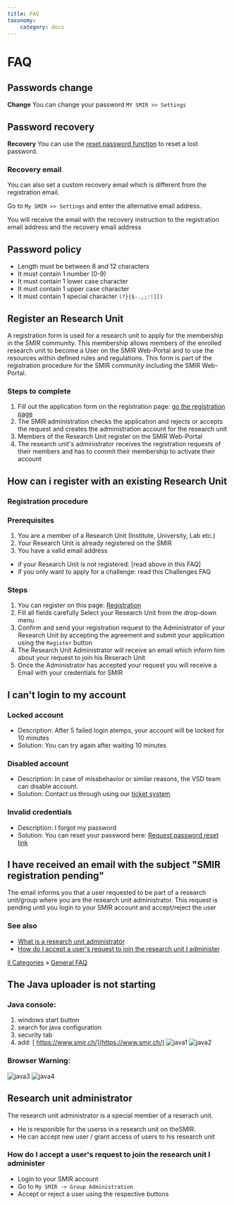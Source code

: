 ```yaml
---
title: FAQ
taxonomy:
    category: docs
---
```


# FAQ

## Passwords change

**Change** You can change your password `MY SMIR >> Settings`

## Password recovery

**Recovery** You can use the [reset password function](https://www.smir.ch/Account/LostPassword) to reset a lost password. 

### Recovery email

You can also set a custom recovery email which is different from the registration email. 

Go to `My SMIR >> Settings` and enter the alternative email address.

You will receive the email with the recovery instruction to the registration email address and the recovery email address

## Password policy

- Length must be between 8 and 12 characters
- It must contain 1 number (0-9)
- It must contain 1 lower case character
- It must contain 1 upper case character
- It must contain 1 special character  `(?}{$-.,;:!][)`

## Register an Research Unit

 A registration form is used for a research unit to apply for the membership in the SMIR community. This membership allows members of the enrolled research unit to become a User on the SMIR Web-Portal and to use the resources within defined rules and regulations. This form is part of the registration procedure for the SMIR community including the SMIR Web-Portal.

### Steps to complete

1. Fill out the application form on the registration page: [ go the registration page](https://www.smir.ch/Account/Register)
2. The SMIR administration checks the application and rejects or accepts the request and creates the administration account for the research unit
3. Members of the Research Unit register on the SMIR Web-Portal
4. The research unit's administrator receives the registration requests of their members and has to commit their membership to activate their account

## How can i register with an existing Research Unit

### Registration procedure

### Prerequisites

1. You are a member of a Research Unit (Institute, University, Lab etc.) 
2. Your Research Unit is already registered on the SMIR
3. You have a valid email address 

- if your Research Unit is not registered: [read above in this FAQ]
- if you only want to apply for a challenge: read this Challenges FAQ

### Steps

1. You can register on this page: [Registration](https://www.smir.ch/Account/Register)
2. Fill all fields carefully Select your Research Unit from the drop-down menu 
3. Confirm and send your registration request to the Administrator of your Research Unit by accepting the agreement and submit your application using the `Register` button
4. The Research Unit Administrator will receive an email which inform him about your request to join his Reserach Unit 
5. Once the Administrator has accepted your request you will receive a Email with your credentials for SMIR

## I can't login to my account

### Locked account

- Description: After 5 failed login atemps, your account will be locked for 10 minutes 
- Solution: You can try again after waiting 10 minutes

### Disabled account

- Description: In case of missbehavior or similar reasons, the VSD team can disable account. 
- Solution: Contact us through using our [ticket system](https://tickets.smir.ch)

### Invalid credentials

- Description: I forgot my password 
- Solution: You can reset your password here: [Request password reset link](https://www.smir.ch/Account/LostPassword)

## I have received an email with the subject "SMIR registration pending"

The email informs you that a user requested to be part of a research 
unit/group where you are the research unit administrator. This request 
is pending until you login to your SMIR account and accept/reject the 
user 

### See also

- [What is a research unit administrator](https://www.virtualskeleton.ch/support/scp/faq.php?id=11)
- [How do I accept a user's request to join the research unit I administer](https://www.virtualskeleton.ch/support/scp/faq.php?id=12)

[ll Categories](https://tickets.smir.ch/kb/index.php)    » [General FAQ](https://tickets.smir.ch/kb/faq.php?cid=2)

## The Java uploader is not starting

### Java console:

1. windows start button
2. search for java configuration
3. security tab
4. add: [ https://www.smir.ch/](https://www.smir.ch/)
   ![java1](https://github.com/SICASFoundation/smir-documenation/raw/master/assets/java1.png)
   ![java2](https://github.com/SICASFoundation/smir-documenation/raw/master/assets/java2.png)

### Browser Warning:

![java3](https://github.com/SICASFoundation/smir-documenation/raw/master/assets/java3.png)
![java4](https://github.com/SICASFoundation/smir-documenation/raw/master/assets/java4.png)

## Research unit administrator

The research unit administrator is a special member of a reserach unit. 

- He is responible for the userss in a research unit on theSMIR.  
- He can accept new user / grant access of users to his research unit

### How do I accept a user's request to join the research unit I administer

- Login to your SMIR account
- Go to `My SMIR -> Group Administration`
- Accept or reject a user using the respective buttons